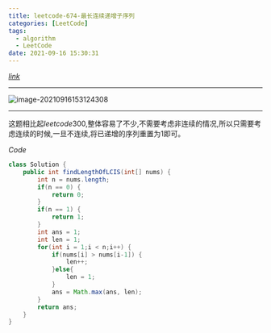 ```yaml
---
title: leetcode-674-最长连续递增子序列
categories: [LeetCode]
tags:
  - algorithm
  - LeetCode
date: 2021-09-16 15:30:31
---
```


[$link$](https://leetcode-cn.com/problems/longest-continuous-increasing-subsequence/)

<hr/>

![image-20210916153124308](https://gitee.com/cao_ziqiang/img/raw/master/20210916153124.png)

<hr/>

这题相比起$leetcode300$,整体容易了不少,不需要考虑非连续的情况,所以只需要考虑连续的时候,一旦不连续,将已递增的序列重置为$1$即可。

$Code$

```java
class Solution {
    public int findLengthOfLCIS(int[] nums) {
        int n = nums.length;
        if(n == 0) {
            return 0;
        }
        if(n == 1) {
            return 1;
        }
        int ans = 1;
        int len = 1;
        for(int i = 1;i < n;i++) {
            if(nums[i] > nums[i-1]) {
                len++;
            }else{
                len = 1;
            }
            ans = Math.max(ans, len);
        }
        return ans;
    }
}
```

